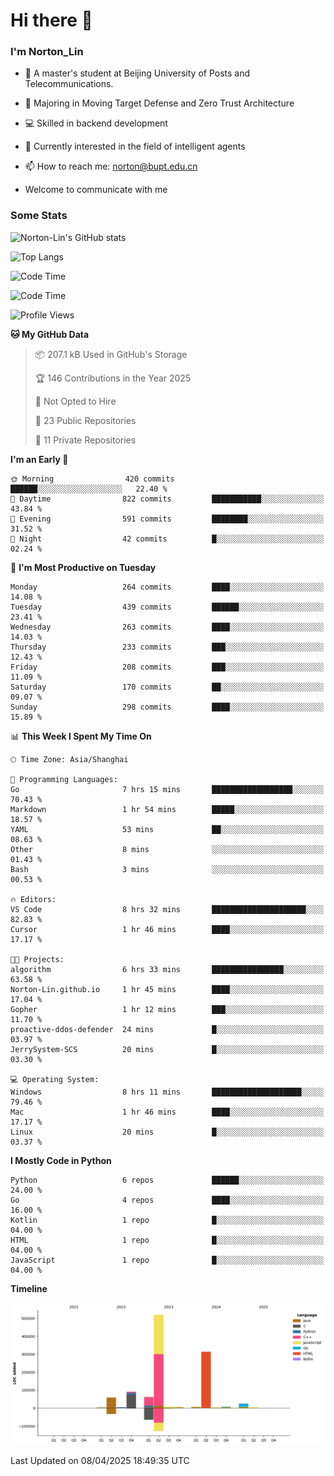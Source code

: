 
# Hi there 👋

### I'm Norton_Lin
- 🏫 A master's student at Beijing University of Posts and Telecommunications.
- 🌱 Majoring in Moving Target Defense and Zero Trust Architecture
- 💻 Skilled in backend development
- 🤖 Currently interested in the field of intelligent agents
- 📫 How to reach me: [norton@bupt.edu.cn](mailto:norton@bupt.edu.cn)

- Welcome to communicate with me

### Some Stats
![Norton-Lin's GitHub stats](https://github-readme-stats.vercel.app/api?username=Norton-Lin&count_private=true&show_icons=true&theme=radical)

![Top Langs](https://github-readme-stats.vercel.app/api/top-langs/?username=Norton-Lin&langs_count=10&layout=compact)

![Code Time](https://github-readme-stats.vercel.app/api/wakatime?username=Norton_Lin)

<!--START_SECTION:waka-->
![Code Time](http://img.shields.io/badge/Code%20Time-945%20hrs%2015%20mins-blue)

![Profile Views](http://img.shields.io/badge/Profile%20Views-6-blue)

**🐱 My GitHub Data** 

> 📦 207.1 kB Used in GitHub's Storage 
 > 
> 🏆 146 Contributions in the Year 2025
 > 
> 🚫 Not Opted to Hire
 > 
> 📜 23 Public Repositories 
 > 
> 🔑 11 Private Repositories 
 > 
**I'm an Early 🐤** 

```text
🌞 Morning                420 commits         ██████░░░░░░░░░░░░░░░░░░░   22.40 % 
🌆 Daytime                822 commits         ███████████░░░░░░░░░░░░░░   43.84 % 
🌃 Evening                591 commits         ████████░░░░░░░░░░░░░░░░░   31.52 % 
🌙 Night                  42 commits          █░░░░░░░░░░░░░░░░░░░░░░░░   02.24 % 
```
📅 **I'm Most Productive on Tuesday** 

```text
Monday                   264 commits         ████░░░░░░░░░░░░░░░░░░░░░   14.08 % 
Tuesday                  439 commits         ██████░░░░░░░░░░░░░░░░░░░   23.41 % 
Wednesday                263 commits         ████░░░░░░░░░░░░░░░░░░░░░   14.03 % 
Thursday                 233 commits         ███░░░░░░░░░░░░░░░░░░░░░░   12.43 % 
Friday                   208 commits         ███░░░░░░░░░░░░░░░░░░░░░░   11.09 % 
Saturday                 170 commits         ██░░░░░░░░░░░░░░░░░░░░░░░   09.07 % 
Sunday                   298 commits         ████░░░░░░░░░░░░░░░░░░░░░   15.89 % 
```


📊 **This Week I Spent My Time On** 

```text
🕑︎ Time Zone: Asia/Shanghai

💬 Programming Languages: 
Go                       7 hrs 15 mins       ██████████████████░░░░░░░   70.43 % 
Markdown                 1 hr 54 mins        █████░░░░░░░░░░░░░░░░░░░░   18.57 % 
YAML                     53 mins             ██░░░░░░░░░░░░░░░░░░░░░░░   08.63 % 
Other                    8 mins              ░░░░░░░░░░░░░░░░░░░░░░░░░   01.43 % 
Bash                     3 mins              ░░░░░░░░░░░░░░░░░░░░░░░░░   00.53 % 

🔥 Editors: 
VS Code                  8 hrs 32 mins       █████████████████████░░░░   82.83 % 
Cursor                   1 hr 46 mins        ████░░░░░░░░░░░░░░░░░░░░░   17.17 % 

🐱‍💻 Projects: 
algorithm                6 hrs 33 mins       ████████████████░░░░░░░░░   63.58 % 
Norton-Lin.github.io     1 hr 45 mins        ████░░░░░░░░░░░░░░░░░░░░░   17.04 % 
Gopher                   1 hr 12 mins        ███░░░░░░░░░░░░░░░░░░░░░░   11.70 % 
proactive-ddos-defender  24 mins             █░░░░░░░░░░░░░░░░░░░░░░░░   03.97 % 
JerrySystem-SCS          20 mins             █░░░░░░░░░░░░░░░░░░░░░░░░   03.30 % 

💻 Operating System: 
Windows                  8 hrs 11 mins       ████████████████████░░░░░   79.46 % 
Mac                      1 hr 46 mins        ████░░░░░░░░░░░░░░░░░░░░░   17.17 % 
Linux                    20 mins             █░░░░░░░░░░░░░░░░░░░░░░░░   03.37 % 
```

**I Mostly Code in Python** 

```text
Python                   6 repos             ██████░░░░░░░░░░░░░░░░░░░   24.00 % 
Go                       4 repos             ████░░░░░░░░░░░░░░░░░░░░░   16.00 % 
Kotlin                   1 repo              █░░░░░░░░░░░░░░░░░░░░░░░░   04.00 % 
HTML                     1 repo              █░░░░░░░░░░░░░░░░░░░░░░░░   04.00 % 
JavaScript               1 repo              █░░░░░░░░░░░░░░░░░░░░░░░░   04.00 % 
```



**Timeline**

![Lines of Code chart](https://raw.githubusercontent.com/Norton-Lin/Norton-Lin/main/assets/bar_graph.png)


 Last Updated on 08/04/2025 18:49:35 UTC
<!--END_SECTION:waka-->
